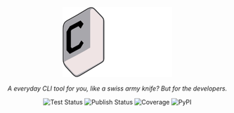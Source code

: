 <p align="center">
  <img src="assets/licenses/COOKTITLE.svg" alt="Typer Banner" width="250"/>
</p>

<p align="center"><i>A everyday CLI tool for you, like a swiss army knife? But for the developers.</i></p>

<p align="center">
  <img alt="Test Status" src="https://img.shields.io/badge/Test-passing-brightgreen?style=flat-square">
  <img alt="Publish Status" src="https://img.shields.io/badge/Publish-passing-brightgreen?style=flat-square">
  <img alt="Coverage" src="https://img.shields.io/badge/coverage-100%25-brightgreen?style=flat-square">
  <img alt="PyPI" src="https://img.shields.io/badge/pypi%20package-v0.16.0-brightgreen?style=flat-square">
</p>
